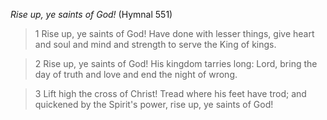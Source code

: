 _Rise up, ye saints of God!_ (Hymnal 551)

> 1
Rise up, ye saints of God!
Have done with lesser things,
give heart and soul and mind and strength
to serve the King of kings.

> 2 
Rise up, ye saints of God!
His kingdom tarries long:
Lord, bring the day of truth and love
and end the night of wrong.

> 3 
Lift high the cross of Christ!
Tread where his feet have trod;
and quickened by the Spirit's power,
rise up, ye saints of God!

